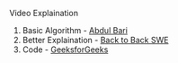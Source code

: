 Video Explaination 
1. Basic Algorithm - [Abdul Bari](https://www.youtube.com/watch?v=7h1s2SojIRw)
2. Better Explaination - [Back to Back SWE](https://www.youtube.com/watch?v=uXBnyYuwPe8)
3. Code - [GeeksforGeeks](https://www.geeksforgeeks.org/quick-sort/)
